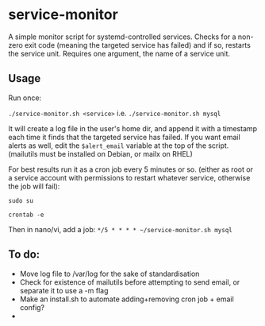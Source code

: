 # service-monitor
A simple monitor script for systemd-controlled services. Checks for a non-zero exit code (meaning the targeted service has failed) and if so, restarts the service unit. 
Requires one argument, the name of a service unit. 

## Usage

Run once:

`./service-monitor.sh <service>` i.e. `./service-monitor.sh mysql`

It will create a log file in the user's home dir, and append it with a timestamp each time it finds that the targeted service has failed. 
If you want email alerts as well, edit the `$alert_email` variable at the top of the script. (mailutils must be installed on Debian, or mailx on RHEL)

For best results run it as a cron job every 5 minutes or so. (either as root or a service account with permissions to restart whatever service, otherwise the job will fail):

`sudo su`

`crontab -e`

Then in nano/vi, add a job: `*/5 * * * * ~/service-monitor.sh mysql`

## To do:
- Move log file to /var/log for the sake of standardisation
- Check for existence of mailutils before attempting to send email, or separate it to use a -m flag
- Make an install.sh to automate adding+removing cron job + email config?
- 
